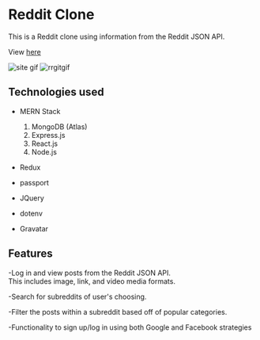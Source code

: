# Reddit Clone

This is a Reddit clone using information from the Reddit JSON API.

View [here](https://a-reddit-clone.herokuapp.com/)

![site gif](https://user-images.githubusercontent.com/70344865/136732855-1b9df1ed-9926-4a20-9e57-277a725d6ae3.gif)
![rrgitgif](https://user-images.githubusercontent.com/70344865/136733387-8b0a2ab7-1c00-4001-ba4a-b5338aa663f9.gif)

## Technologies used

* MERN Stack
  1. MongoDB (Atlas)
  2. Express.js
  3. React.js
  4. Node.js
* Redux
* passport

* JQuery
* dotenv
* Gravatar

## Features

-Log in and view posts from the Reddit JSON API.\
  This includes image, link, and video media formats.

-Search for subreddits of user's choosing.

-Filter the posts within a subreddit based off of popular categories.

-Functionality to sign up/log in using both Google and Facebook strategies
